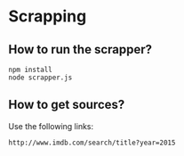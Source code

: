 # Scrapping
## How to run the scrapper?
```
npm install 
node scrapper.js
```

## How to get sources?
Use the following links:
```
http://www.imdb.com/search/title?year=2015
```